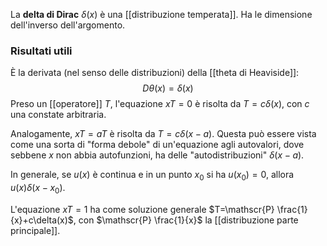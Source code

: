 La **delta di Dirac** $\delta(x)$ è una [[distribuzione temperata]]. Ha le dimensione dell'inverso dell'argomento.
### Risultati utili
È la derivata (nel senso delle distribuzioni) della [[theta di Heaviside]]:
$$D\theta(x)=\delta(x)$$
Preso un [[operatore]] $T$, l'equazione $xT=0$ è risolta da $T=c\delta(x)$, con $c$ una constate arbitraria.

Analogamente, $xT=aT$ è risolta da $T=c\delta(x-a)$. Questa può essere vista come una sorta di "forma debole" di un'equazione agli autovalori, dove sebbene $x$ non abbia autofunzioni, ha delle "autodistribuzioni" $\delta(x-a)$.

In generale, se $u(x)$ è continua e in un punto $x_{0}$ si ha $u(x_{0})=0$, allora $u(x)\delta(x-x_{0})$.

L'equazione $xT=1$ ha come soluzione generale $T=\mathscr{P} \frac{1}{x}+c\delta(x)$, con $\mathscr{P} \frac{1}{x}$ la [[distribuzione parte principale]].